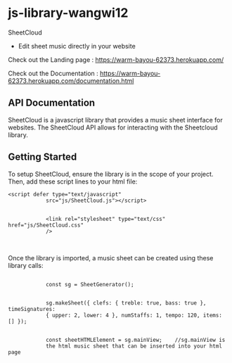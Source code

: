 # js-library-wangwi12

SheetCloud

- Edit sheet music directly in your website

Check out the Landing page : https://warm-bayou-62373.herokuapp.com/

Check out the Documentation : https://warm-bayou-62373.herokuapp.com/documentation.html

<section class="introSection">
        <h1 class="pageHeading">API Documentation</h1>
        <div class="subHeadingContainer">
          <p class="subHeading">
            SheetCloud is a javascript library that provides a music sheet
            interface for websites. The SheetCloud API allows for interacting
            with the Sheetcloud library.
          </p>
        </div>
      </section>
      <section class="gettingStarted">
        <h2 class="sectionHeading">Getting Started</h2>
        <p class="sectionDescription">
          To setup SheetCloud, ensure the library is in the scope of your
          project. Then, add these script lines to your html file:
        </p>
        <div class="codeBlock">
          <code class="codeText"
            >&lt;script defer type="text/javascript"
            src="js/SheetCloud.js"&gt;&lt;/script&gt;
            </code>
            <br/>
            <code>
            &lt;link rel="stylesheet" type="text/css" href="js/SheetCloud.css"
            /&gt;
          </code>
        </div>
        <p class="sectionDescription">
        <br/>
          Once the library is imported, a music sheet can be created using these
          library calls:
        </p>
        <div class="codeBlock">
          <code class="codeText">
            const sg = SheetGenerator();
            </code>
            <br />
            <code>
            sg.makeSheet({ clefs: { treble: true, bass: true }, timeSignatures:
            { upper: 2, lower: 4 }, numStaffs: 1, tempo: 120, items: [] });
            </code>
            <br />
            <code>
            const sheetHTMLElement = sg.mainView; &nbsp; &nbsp;//sg.mainView is
            the html music sheet that can be inserted into your html page
          </code>
        </div>
      </section>

